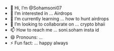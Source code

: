 - 👋 Hi, I’m @Sohamsoni07
- 👀 I’m interested in ... Airdrops
- 🌱 I’m currently learning ... how to hunt airdrops
- 💞️ I’m looking to collaborate on ... crypto bhaii
- 📫 How to reach me ... soni.soham insta id
- 😄 Pronouns: ...
- ⚡ Fun fact: ... happy always

<!---
Sohamsoni07/Sohamsoni07 is a ✨ special ✨ repository because its `README.md` (this file) appears on your GitHub profile.
You can click the Preview link to take a look at your changes.
--->

